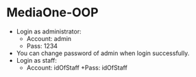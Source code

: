 # MediaOne-OOP
- Login as administrator:
	+ Account: admin
	+ Pass: 1234
- You can change password of admin when login successfully.
- Login as staff:
	+ Account: idOfStaff
	+Pass: idOfStaff